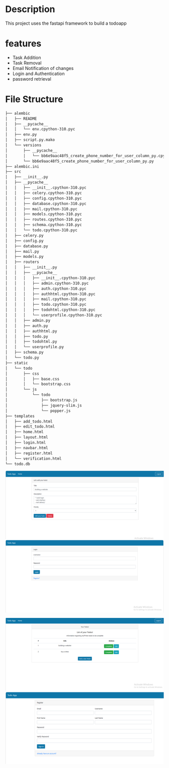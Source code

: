 # Description
This project uses the fastapi framework to build a todoapp 

# features
- Task Addition
- Task Removal
- Email Notification of changes
- Login and Authentication
- password retrieval

# File Structure
```bash
├── alembic
│   ├── README
│   ├── __pycache__
│   │   └── env.cpython-310.pyc
│   ├── env.py
│   ├── script.py.mako
│   └── versions
│       ├── __pycache__
│       │   └── bb6e9aac48f5_create_phone_number_for_user_column_py.cpython-310.pyc
│       └── bb6e9aac48f5_create_phone_number_for_user_column_py.py
├── alembic.ini
├── src
│   ├── __init__.py
│   ├── __pycache__
│   │   ├── __init__.cpython-310.pyc
│   │   ├── celery.cpython-310.pyc
│   │   ├── config.cpython-310.pyc
│   │   ├── database.cpython-310.pyc
│   │   ├── mail.cpython-310.pyc
│   │   ├── models.cpython-310.pyc
│   │   ├── routes.cpython-310.pyc
│   │   ├── schema.cpython-310.pyc
│   │   └── todo.cpython-310.pyc
│   ├── celery.py
│   ├── config.py
│   ├── database.py
│   ├── mail.py
│   ├── models.py
│   ├── routers
│   │   ├── __init__.py
│   │   ├── __pycache__
│   │   │   ├── __init__.cpython-310.pyc
│   │   │   ├── admin.cpython-310.pyc
│   │   │   ├── auth.cpython-310.pyc
│   │   │   ├── authhtml.cpython-310.pyc
│   │   │   ├── mail.cpython-310.pyc
│   │   │   ├── todo.cpython-310.pyc
│   │   │   ├── todohtml.cpython-310.pyc
│   │   │   └── userprofile.cpython-310.pyc
│   │   ├── admin.py
│   │   ├── auth.py
│   │   ├── authhtml.py
│   │   ├── todo.py
│   │   ├── todohtml.py
│   │   └── userprofile.py
│   ├── schema.py
│   └── todo.py
├── static
│   └── todo
│       ├── css
│       │   ├── base.css
│       │   └── bootstrap.css
│       └── js
│           └── todo
│               ├── bootstrap.js
│               ├── jquery-slim.js
│               └── popper.js
├── templates
│   ├── add_todo.html
│   ├── edit_todo.html
│   ├── home.html
│   ├── layout.html
│   ├── login.html
│   ├── navbar.html
│   ├── register.html
│   └── verification.html
└── todo.db
```


![Alt text](./static/todo/todo-img/edit.png?raw=true "edit Todo")  ![Alt text](./static/todo/todo-img/login.png?raw=true "edit Todo")

![Alt text](./static/todo/todo-img/logout.png?raw=true "edit Todo") ![Alt text](./static/todo/todo-img/registration.png?raw=true "edit Todo")

